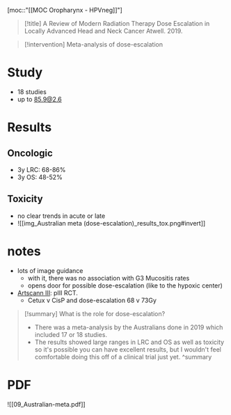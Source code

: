 [moc::"[[MOC Oropharynx - HPVneg]]"]
>[!title]
> A Review of Modern Radiation Therapy Dose Escalation in Locally Advanced Head and Neck Cancer
> Atwell. 2019.

>[!intervention]
> Meta-analysis of dose-escalation

# Study
- 18 studies
- up to 85.9@2.6

# Results
## Oncologic
- 3y LRC: 68-86%
- 3y OS: 48-52%

## Toxicity
- no clear trends in acute or late
- ![[img_Australian meta (dose-escalation)_results_tox.png#invert]]

# notes
- lots of image guidance
	- with it, there was no association with G3 Mucositis rates 
	- opens door for possible dose-escalation (like to the hypoxic center)
- [Artscann III](https://pubmed.ncbi.nlm.nih.gov/33052757/): pIII RCT. 
	- Cetux v CisP and dose-escalation 68 v 73Gy

>[!summary]
> What is the role for dose-escalation?
> - There was a meta-analysis by the Australians done in 2019 which included 17 or 18 studies.
> - The results showed large ranges in LRC and OS as well as toxicity so it's possible you can have excellent results, but I wouldn't feel comfortable doing this off of a clinical trial just yet.
>^summary

# PDF
![[09_Australian-meta.pdf]]